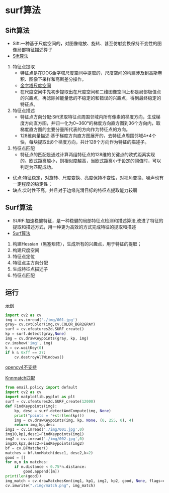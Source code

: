 # surf算法

## Sift算法
- Sift:一种基于尺度空间的，对图像缩放、旋转、甚至仿射变换保持不变性的图像局部特征描述算子
- [Sift算法](https://blog.csdn.net/dcrmg/article/details/52577555)

1. 特征点提取
   - 特征点是在DOG金字塔尺度空间中提取的，尺度空间的构建涉及到高斯卷积、图像下采样和高斯差分操作。
   - [金字塔尺度空间](https://blog.csdn.net/dcrmg/article/details/52561656)
   - 在尺度空间中先初步提取出在尺度空间和二维图像空间上都是局部极值点的兴趣点，再滤除掉能量低的不稳定的和错误的兴趣点，得到最终稳定的特征点。
2. 特征点描述
   - 特征点方向分配:Sift求取特征点周围邻域内所有像素的梯度方向，生成梯度方向直方图，并归一化为0~360°的梯度方向直方图到36个方向内，取梯度直方图的主要分量所代表的方向作为特征点的方向。
   - 128维向量描述:基于梯度方向直方图展开的，去特征点周围邻域4*4个快，每块提取出8个梯度方向，共计128个方向作为特征的描述子。
3. 特征点匹配
   - 特征点的匹配是通过计算两组特征点的128维的关键点的欧式距离实现的。欧式距离越小，则相似度越高，当欧式距离小于设定的阈值时，可以判定为匹配成功。

- 优点:特征稳定，对旋转、尺度变换、亮度保持不变性，对视角变换、噪声也有一定程度的稳定性；
- 缺点:实时性不高，并且对于边缘光滑目标的特征点提取能力较弱

## Surf算法
- SURF:加速稳健特征，是一种稳健的局部特征点检测和描述算法,改进了特征的提取和描述方式，用一种更为高效的方式完成特征的提取和描述
- [Surf算法](https://blog.csdn.net/dcrmg/article/details/52601010)
1. 构建Hessian（黑塞矩阵），生成所有的兴趣点，用于特征的提取；
2. 构建尺度空间
3. 特征点定位
4. 特征点主方向分配
5. 生成特征点描述子
6. 特征点匹配

## 运行
[示例](https://blog.csdn.net/weixin_29041443/article/details/114546648)
```python
import cv2 as cv
img = cv.imread('./img/001.jpg')
gray= cv.cvtColor(img,cv.COLOR_BGR2GRAY)
surf = cv.xfeatures2d.SURF_create()
kp = surf.detect(gray,None)
img = cv.drawKeypoints(gray, kp, img)
cv.imshow('img', img)
k = cv.waitKey(0)
if k & 0xff == 27:
    cv.destroyAllWindows()
```
[opencv4不支持](https://blog.csdn.net/aiden_yan/article/details/108309503)

[Knnmatch匹配](https://juejin.cn/post/6844904071460028424)
```python
from email.policy import default
import cv2 as cv
import matplotlib.pyplot as plt
surf = cv.xfeatures2d.SURF_create(12000)
def FindKeypoints(img):
    kp, desc = surf.detectAndCompute(img, None)
    print("points = "+str(len(kp)))
    img = cv.drawKeypoints(img, kp, None, (0, 255, 0), 4)
    return img,kp,desc
img1 = cv.imread('./img/001.jpg',0)
img1O,kp1,desc1=FindKeypoints(img1)
img2 = cv.imread('./img/002.jpg',0)
img2O,kp2,desc2=FindKeypoints(img2)
bf = cv.BFMatcher()
matches = bf.knnMatch(desc1, desc2,k=2)
good = []
for m,n in matches:
    if m.distance < 0.75*n.distance:
        good.append([m])
print(len(good))
img_match = cv.drawMatchesKnn(img1, kp1, img2, kp2, good, None, flags=cv.DrawMatchesFlags_NOT_DRAW_SINGLE_POINTS)
cv.imwrite("./img/match.png", img_match)
```